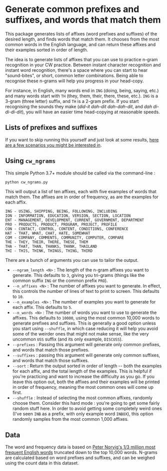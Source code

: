 # Generate common prefixes and suffixes, and words that match them

This package generates lists of affixes (word prefixes and suffixes) of the desired length, and finds words that match them. It chooses from the most common words in the English language, and can return these affixes and their examples sorted in order of length.

The idea is to generate lists of affixes that you can use to practice n-gram recognition in your CW practice. Between instant character recognition and instant word recognition, there's a space where you can start to hear "sound-bites", or short, common letter combinations. Being able to recognise these n-grams will help you progress in your head-copy.

For instance, in English, many words end in `ING` (doing, being, saying, etc.) and many words start with `TH` (they, them, their, there, these, etc.). `ING` is a 3-gram (three letter) suffix, and `TH` is a 2-gram prefix. If you start recognising the sounds they make (_did-it dah-dit dah-dah-dit_, and _dah di-di-di-dit_), you will have an easier time head-copying at reasonable speeds.

## Lists of prefixes and suffixes

If you want to skip running this yourself and just look at some results, [here are a few scenarios you might be interested in](results).

## Using `cw_ngrams`

This simple Python 3.7+ module should be called via the command-line :

```bash
python cw_ngrams.py
```

This will output a list of ten affixes, each with five examples of words that match them. The affixes are in order of frequency, as are the examples for each affix.

```
ING - USING, SHIPPING, BEING, FOLLOWING, INCLUDING
ION - INFORMATION, EDUCATION, VERSION, SECTION, LOCATION
ENT - MANAGEMENT, DEVELOPMENT, CURRENT, GOVERNMENT, DEPARTMENT
PRO - PRODUCTS, PRODUCT, PROGRAM, PROJECT, PROFILE
CON - CONTACT, CONTROL, CONTENT, CONDITIONS, CONFERENCE
HAT - THAT, WHAT, CHAT, HATE, SOMEWHAT
COM - COMPANY, COMMENTS, COMMUNITY, COMPUTER, COMPARE
THE - THEY, THEIR, THERE, THESE, THEM
THA - THAT, THAN, THANKS, THANK, THAILAND
THI - THIS, THINK, THINGS, THING, THIRD
```

There are a bunch of arguments you can use to tailor the output.

- `--ngram_length <N>` : The length of the n-gram affixes you want to generate. This defaults to `3`, giving you tri-grams (things like the common suffix `ING` or the common prefix `PRO`).
- `--n_affixes <N>` : The number of affixes you want to generate. In effect, this controls the number of lines of text to print to screen. This defaults to `10`.
- `--n_examples <N>` : The number of examples you want to generate for each affix. This defaults to `5`.
- `--n_words <N>` : The number of words you want to use to generate the affixes. This defaults to `10000`, using the most common 10,000 words to generate prefixes and suffixes. This is generally a good option unless you start using `--shuffle`, in which case reducing it will help you avoid some of the weirder ones that might not make sense, like the very uncommon `USS` suffix (and its only example, `DISCUSS`).
- `--prefixes` : Passing this argument will generate only common prefixes, and words that match those prefixes.
- `--suffixes` : passing this argument will generate only common suffixes, and words that match those suffixes.
- `--sort` : Return the output sorted in order of length -- both the examples for each affix, and the total length of the examples. This is helpful if you're practicing and want to increase the difficulty as you go. If you leave this option out, both the affixes and their examples will be printed in order of frequency, meaning the most common ones will come up first.
- `--shuffle` : Instead of selecting the most common affixes, randomly choose them. Consider this hard mode : you're going to get some fairly random stuff here. In order to avoid getting some completely weird ones (I've seen `INB` as a prefix, with only example word `INBOX`), this option randomly samples from the most common 1,000 affixes.

## Data

The word and frequency data is based on [Peter Norvig's 1/3 million most frequent English words](https://norvig.com/ngrams/count_1w.txt) truncated down to the top 10,000 words. N-grams are calculated based on word prefixes and suffixes, and can be weighed using the count data in this dataset.
